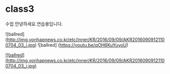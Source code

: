 # class3
수업 
안녕하세요.연습용입니다.

![ballred] (http://img.yonhapnews.co.kr/etc/inner/KR/2016/09/09/AKR20160909121100704_03_i.jpg)
![ballred] (https://youtu.be/qOH6KuYuyoU)

[![ballred] (http://img.yonhapnews.co.kr/etc/inner/KR/2016/09/09/AKR20160909121100704_03_i.jpg)](https://youtu.be/qOH6KuYuyoU)
